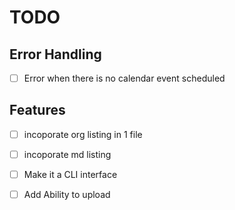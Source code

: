 # TODO
## Error Handling

* [ ]  Error when there is no calendar event scheduled
## Features

* [ ] incoporate org listing in 1 file
* [ ] incoporate md listing
* [ ] Make it a CLI interface
* [ ]  Add Ability to upload 
    

